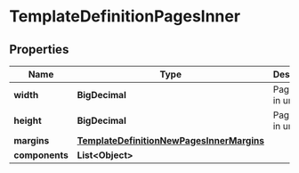 

# TemplateDefinitionPagesInner


## Properties

| Name | Type | Description | Notes |
|------------ | ------------- | ------------- | -------------|
|**width** | **BigDecimal** | Page width in units |  [optional] |
|**height** | **BigDecimal** | Page height in units |  [optional] |
|**margins** | [**TemplateDefinitionNewPagesInnerMargins**](TemplateDefinitionNewPagesInnerMargins.md) |  |  [optional] |
|**components** | **List&lt;Object&gt;** |  |  [optional] |



